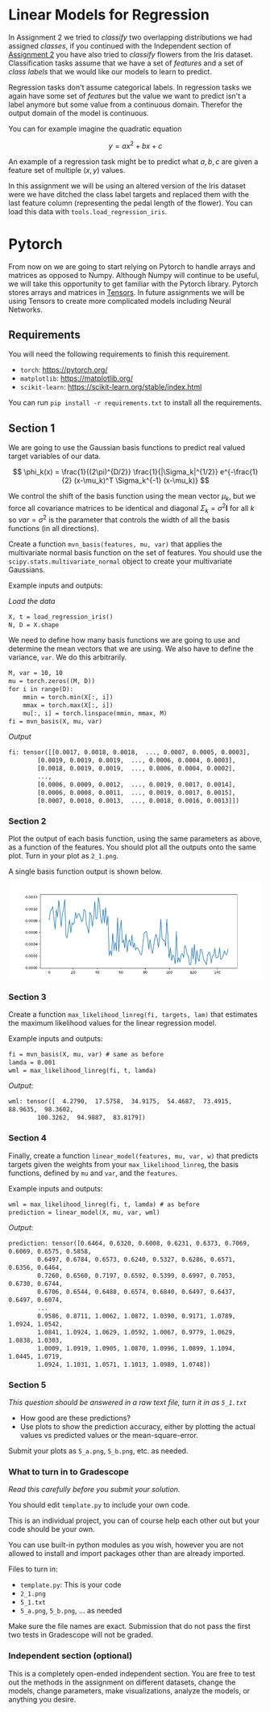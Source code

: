 # Linear Models for Regression

In Assignment 2 we tried to *classify* two overlapping distributions we had assigned *classes*, 
if you continued with the Independent section of [Assignment 2](02_classification/README.md#independent-section-optional) 
you have also tried to *classify* flowers from the Iris dataset. 
Classification tasks assume that we have a set of *features* and a set of *class labels* that we would like our models 
to learn to predict.

Regression tasks don't assume categorical labels. 
In regression tasks we again have some set of *features* but the value we want to predict isn't a label anymore 
but some value from a continuous domain. 
Therefor the output domain of the model is continuous.

You can for example imagine the quadratic equation

$$
    y = ax^2 + bx + c
$$

An example of a regression task might be to predict what $a, b, c$ are given a feature set of multiple $(x, y)$ values.

In this assignment we will be using an altered version of the Iris dataset were we have ditched the class label targets 
and replaced them with the last feature column (representing the pedal length of the flower). 
You can load this data with `tools.load_regression_iris`.

# Pytorch

From now on we are going to start relying on Pytorch to handle arrays and matrices as opposed to Numpy.
Although Numpy will continue to be useful, we will take this opportunity to get familiar with the Pytorch library.
Pytorch stores arrays and matrices in [Tensors](https://pytorch.org/tutorials/beginner/introyt/tensors_deeper_tutorial.html).
In future assignments we will be using Tensors to create more complicated models including Neural Networks.

## Requirements

You will need the following requirements to finish this requirement.

- `torch`: https://pytorch.org/
- `matplotlib`: https://matplotlib.org/
- `scikit-learn`: https://scikit-learn.org/stable/index.html

You can run `pip install -r requirements.txt` to install all the requirements.

## Section 1
We are going to use the Gaussian basis functions to predict real valued target variables of our data.

$$
    \phi_k(x) = \frac{1}{(2\pi)^{D/2}} \frac{1}{|\Sigma_k|^{1/2}} e^{-\frac{1}{2} (x-\mu_k)^T \Sigma_k^{-1} (x-\mu_k)}
$$

We control the shift of the basis function using the mean vector $\mu_k$, but we force all covariance matrices to be 
identical and diagonal $\Sigma_k = \sigma^{2}\mathbf{I}$ for all $k$ so $var = \sigma^2$ is the parameter that controls the width 
of all the basis functions (in all directions).

Create a function `mvn_basis(features, mu, var)` that applies the multivariate normal basis function on the set of features. 
You should use the `scipy.stats.multivariate_normal` object to create your multivariate Gaussians.

Example inputs and outputs:

*Load the data*
```
X, t = load_regression_iris()
N, D = X.shape
```

We need to define how many basis functions we are going to use and determine the mean vectors that we are using. 
We also have to define the variance, `var`. We do this arbitrarily.

```
M, var = 10, 10
mu = torch.zeros((M, D))
for i in range(D):
    mmin = torch.min(X[:, i])
    mmax = torch.max(X[:, i])
    mu[:, i] = torch.linspace(mmin, mmax, M)
fi = mvn_basis(X, mu, var)
```

*Output*
```
fi: tensor([[0.0017, 0.0018, 0.0018,  ..., 0.0007, 0.0005, 0.0003],
        [0.0019, 0.0019, 0.0019,  ..., 0.0006, 0.0004, 0.0003],
        [0.0018, 0.0019, 0.0019,  ..., 0.0006, 0.0004, 0.0002],
        ...,
        [0.0006, 0.0009, 0.0012,  ..., 0.0019, 0.0017, 0.0014],
        [0.0006, 0.0008, 0.0011,  ..., 0.0019, 0.0017, 0.0015],
        [0.0007, 0.0010, 0.0013,  ..., 0.0018, 0.0016, 0.0013]])
```

### Section 2

Plot the output of each basis function, using the same parameters as above, as a function of the features. 
You should plot all the outputs onto the same plot. Turn in your plot as `2_1.png`.

A single basis function output is shown below.

![Single basis function](images/single_basis.png)


### Section 3

Create a function `max_likelihood_linreg(fi, targets, lam)` that estimates the maximum likelihood values for the linear regression model.

Example inputs and outputs:
```
fi = mvn_basis(X, mu, var) # same as before
lamda = 0.001
wml = max_likelihood_linreg(fi, t, lamda)
```
*Output*:
```
wml: tensor([  4.2790,  17.5758,  34.9175,  54.4687,  73.4915,  88.9635,  98.3602,
        100.3262,  94.9887,  83.8179])
```

### Section 4
Finally, create a function `linear_model(features, mu, var, w)` that predicts targets given the weights 
from your `max_likelihood_linreg`, the basis functions, defined by `mu` and `var`, and the `features`.

Example inputs and outputs:

```
wml = max_likelihood_linreg(fi, t, lamda) # as before
prediction = linear_model(X, mu, var, wml)
```
*Output*:
```
prediction: tensor([0.6464, 0.6320, 0.6008, 0.6231, 0.6373, 0.7069, 0.6069, 0.6575, 0.5858,
        0.6497, 0.6784, 0.6573, 0.6240, 0.5327, 0.6286, 0.6571, 0.6356, 0.6464,
        0.7260, 0.6560, 0.7197, 0.6592, 0.5399, 0.6997, 0.7053, 0.6730, 0.6744,
        0.6706, 0.6544, 0.6488, 0.6574, 0.6840, 0.6497, 0.6437, 0.6497, 0.6074,
        ...
        0.9586, 0.8711, 1.0062, 1.0872, 1.0390, 0.9171, 1.0789, 1.0924, 1.0542,
        1.0841, 1.0924, 1.0629, 1.0592, 1.0067, 0.9779, 1.0629, 1.0838, 1.0303,
        1.0009, 1.0919, 1.0905, 1.0870, 1.0996, 1.0899, 1.1094, 1.0445, 1.0719,
        1.0924, 1.1031, 1.0571, 1.1013, 1.0989, 1.0748])
```

### Section 5
*This question should be answered in a raw text file, turn it in as `5_1.txt`*

- How good are these predictions?
- Use plots to show the prediction accuracy, either by plotting the actual values vs predicted values or the mean-square-error.

Submit your plots as `5_a.png`, `5_b.png`, etc. as needed.

### What to turn in to Gradescope
*Read this carefully before you submit your solution.*

You should edit `template.py` to include your own code.
 
This is an individual project, you can of course help each other out but your code should be your own.

You can use built-in python modules as you wish, however you are not allowed to install and import packages 
other than are already imported.

Files to turn in:

- `template.py`: This is your code
- `2_1.png`
- `5_1.txt`
- `5_a.png`, `5_b.png`, ... as needed

Make sure the file names are exact. 
Submission that do not pass the first two tests in Gradescope will not be graded.


### Independent section (optional)
This is a completely open-ended independent section. You are free to test out the methods in the assignment on 
different datasets, change the models, change parameters, make visualizations, analyze the models, or anything you desire.
